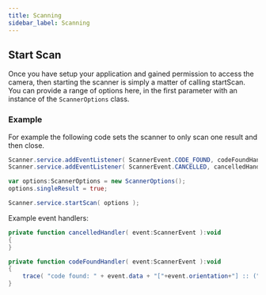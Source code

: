 ```yaml
---
title: Scanning
sidebar_label: Scanning
---
```


## Start Scan

Once you have setup your application and gained permission to access the camera, 
then starting the scanner is simply a matter of calling startScan. You can provide 
a range of options here, in the first parameter with an instance of the `ScannerOptions` class.


### Example 

For example the following code sets the scanner to only scan one result and then close.

```actionscript
Scanner.service.addEventListener( ScannerEvent.CODE_FOUND, codeFoundHandler );
Scanner.service.addEventListener( ScannerEvent.CANCELLED, cancelledHandler );

var options:ScannerOptions = new ScannerOptions();
options.singleResult = true;

Scanner.service.startScan( options );
```

Example event handlers:

```actionscript
private function cancelledHandler( event:ScannerEvent ):void
{
}

private function codeFoundHandler( event:ScannerEvent ):void
{
	trace( "code found: " + event.data + "["+event.orientation+"] :: (" + event.bounds.toString() + ")"  );
}
```